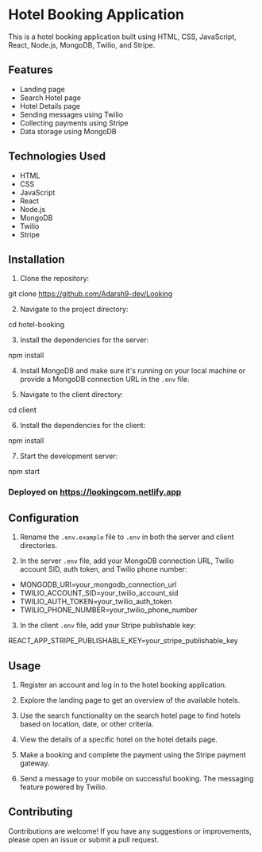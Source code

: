 # Hotel Booking Application

This is a hotel booking application built using HTML, CSS, JavaScript, React, Node.js, MongoDB, Twilio, and Stripe.

## Features

- Landing page
- Search Hotel page
- Hotel Details page
- Sending messages using Twilio
- Collecting payments using Stripe
- Data storage using MongoDB

## Technologies Used

- HTML
- CSS
- JavaScript
- React
- Node.js
- MongoDB
- Twilio
- Stripe

## Installation

1. Clone the repository:

git clone https://github.com/Adarsh9-dev/Looking

2. Navigate to the project directory:

cd hotel-booking

3. Install the dependencies for the server:

npm install

4. Install MongoDB and make sure it's running on your local machine or provide a MongoDB connection URL in the `.env` file.

5. Navigate to the client directory:

cd client

6. Install the dependencies for the client:

npm install

7. Start the development server:

npm start

### Deployed on https://lookingcom.netlify.app



## Configuration

1. Rename the `.env.example` file to `.env` in both the server and client directories.

2. In the server `.env` file, add your MongoDB connection URL, Twilio account SID, auth token, and Twilio phone number:

- MONGODB_URI=your_mongodb_connection_url
- TWILIO_ACCOUNT_SID=your_twilio_account_sid
- TWILIO_AUTH_TOKEN=your_twilio_auth_token
- TWILIO_PHONE_NUMBER=your_twilio_phone_number

3. In the client `.env` file, add your Stripe publishable key:

REACT_APP_STRIPE_PUBLISHABLE_KEY=your_stripe_publishable_key

## Usage

1. Register an account and log in to the hotel booking application.

2. Explore the landing page to get an overview of the available hotels.

3. Use the search functionality on the search hotel page to find hotels based on location, date, or other criteria.

4. View the details of a specific hotel on the hotel details page.

5. Make a booking and complete the payment using the Stripe payment gateway.

6. Send a message to your mobile on successful booking. The messaging feature powered by Twilio.

## Contributing

Contributions are welcome! If you have any suggestions or improvements, please open an issue or submit a pull request.
